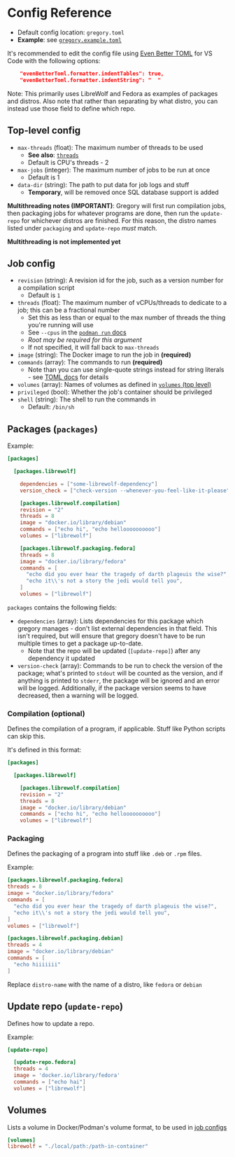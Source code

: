 # Config Reference

- Default config location: `gregory.toml`
- **Example**: see [`gregory.example.toml`](/gregory.example.toml)

It's recommended to edit the config file using [Even Better TOML](https://marketplace.visualstudio.com/items?itemName=tamasfe.even-better-toml) for VS Code with the following options:

```json
    "evenBetterToml.formatter.indentTables": true,
    "evenBetterToml.formatter.indentString": "  "
```

Note: This primarily uses LibreWolf and Fedora as examples of packages and distros. Also note that rather than separating by what distro, you can instead use those field to define which repo.

## Top-level config

- `max-threads` (float): The maximum number of threads to be used
  - **See also**: [`threads`](#job-config)
  - Default is CPU's threads - 2
- `max-jobs` (integer): The maximum number of jobs to be run at once
  - Default is 1
- `data-dir` (string): The path to put data for job logs and stuff
  - **Temporary**, will be removed once SQL database support is added

**Multithreading notes (IMPORTANT)**: Gregory will first run compilation jobs, then packaging jobs for whatever programs are done, then run the `update-repo` for whichever distros are finished. For this reason, the distro names listed under `packaging` and `update-repo` *must* match.

**Multithreading is not implemented yet**

## Job config

- `revision` (string): A revision id for the job, such as a version number for a compilation script
  - Default is `1`
- `threads` (float): The maximum number of vCPUs/threads to dedicate to a job; this can be a fractional number
  - Set this as less than or equal to the max number of threads the thing you're running will use
  - See `--cpus` in the [`podman run` docs](https://docs.podman.io/en/latest/markdown/podman-run.1.html#cpus)
  - *Root may be required for this argument*
  - If not specified, it will fall back to `max-threads`
- `image` (string): The Docker image to run the job in **(required)**
- `commands` (array): The commands to run **(required)**
  - Note than you can use single-quote strings instead for string literals - see [TOML docs](https://github.com/toml-lang/toml/blob/main/toml.md#string) for details
- `volumes` (array): Names of volumes as defined in [`volumes` (top level)](#volumes)
- `privileged` (bool): Whether the job's container should be privileged
- `shell` (string): The shell to run the commands in
  - Default: `/bin/sh`

## Packages (`packages`)

Example:

```toml
[packages]

  [packages.librewolf]

    dependencies = ["some-librewolf-dependency"]
    version_check = ["check-version --whenever-you-feel-like-it-please"]

    [packages.librewolf.compilation]
    revision = "2"
    threads = 8
    image = "docker.io/library/debian"
    commands = ["echo hi", "echo helloooooooooo"]
    volumes = ["librewolf"]

    [packages.librewolf.packaging.fedora]
    threads = 8
    image = "docker.io/library/fedora"
    commands = [
      "echo did you ever hear the tragedy of darth plageuis the wise?",
      "echo it\\'s not a story the jedi would tell you",
    ]
    volumes = ["librewolf"]
```

`packages` contains the following fields:

- `dependencies` (array): Lists dependencies for this package which gregory manages - don't list external dependencies in that field. This isn't required, but will ensure that gregory doesn't have to be run multiple times to get a package up-to-date.
  - Note that the repo will be updated (`[update-repo]`) after any dependency it updated
- `version-check` (array): Commands to be run to check the version of the package; what's printed to `stdout` will be counted as the version, and if anything is printed to `stderr`, the package will be ignored and an error will be logged. Additionally, if the package version seems to have decreased, then a warning will be logged.

### Compilation (optional)

Defines the compilation of a program, if applicable. Stuff like Python scripts can skip this.

It's defined in this format:

```toml
[packages]

  [packages.librewolf]

    [packages.librewolf.compilation]
    revision = "2"
    threads = 8
    image = "docker.io/library/debian"
    commands = ["echo hi", "echo helloooooooooo"]
    volumes = ["librewolf"]
```

### Packaging

Defines the packaging of a program into stuff like `.deb` or `.rpm` files.

Example:

```toml
[packages.librewolf.packaging.fedora]
threads = 8
image = "docker.io/library/fedora"
commands = [
  "echo did you ever hear the tragedy of darth plageuis the wise?",
  "echo it\\'s not a story the jedi would tell you",
]
volumes = ["librewolf"]

[packages.librewolf.packaging.debian]
threads = 4
image = "docker.io/library/debian"
commands = [
  "echo hiiiiiii"
]
```

Replace `distro-name` with the name of a distro, like `fedora` or `debian`

## Update repo (`update-repo`)

Defines how to update a repo.

Example:

```toml
[update-repo]

  [update-repo.fedora]
  threads = 4
  image = 'docker.io/library/fedora'
  commands = ["echo hai"]
  volumes = ["librewolf"]
```

## Volumes

Lists a volume in Docker/Podman's volume format, to be used in [job configs](#job-config)

```toml
[volumes]
librewolf = "./local/path:/path-in-container"
```
